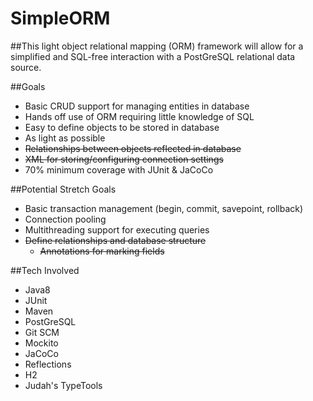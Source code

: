 # SimpleORM
##This light object relational mapping (ORM) framework will allow for a simplified and SQL-free interaction with a PostGreSQL relational data source.

##Goals
* Basic CRUD support for managing entities in database
* Hands off use of ORM requiring little knowledge of SQL
* Easy to define objects to be stored in database
* As light as possible
* ~~Relationships between objects reflected in database~~
* ~~XML for storing/configuring connection settings~~
* 70% minimum coverage with JUnit & JaCoCo

##Potential Stretch Goals
* Basic transaction management (begin, commit, savepoint, rollback)
* Connection pooling
* Multithreading support for executing queries
* ~~Define relationships and database structure~~
  * ~~Annotations for marking fields~~
    
##Tech Involved
* Java8
* JUnit
* Maven
* PostGreSQL
* Git SCM
* Mockito
* JaCoCo
* Reflections
* H2
* Judah's TypeTools
